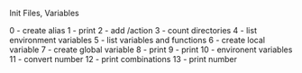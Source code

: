 Init Files, Variables

0 - create alias
1 - print
2 - add /action
3 - count directories
4 - list environment variables
5 - list variables and functions
6 - create local variable
7 - create global variable
8 - print
9 - print
10 - environent variables
11 - convert number
12 - print combinations
13 - print number
